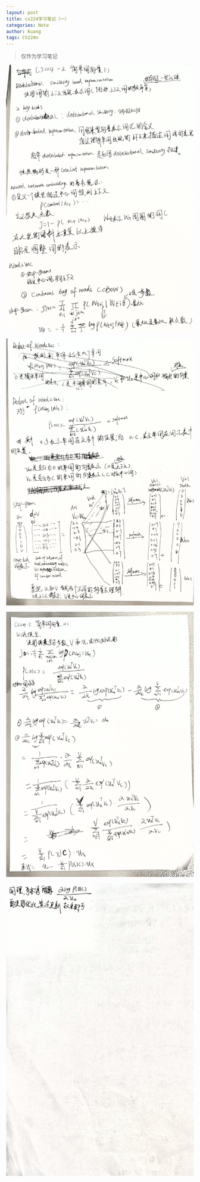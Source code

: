 ```yaml
---
layout: post
title: cs224学习笔记（一）
categories: Note
author: Kuang
tags: CS224n
---
```




> 仅作为学习笔记



![](https://raw.githubusercontent.com/CrisJk/crisjk.github.io/master/fig/cs224/chapter1/0.jpg)

![](https://raw.githubusercontent.com/CrisJk/crisjk.github.io/master/fig/cs224/chapter1/1.jpg)

![](https://raw.githubusercontent.com/CrisJk/crisjk.github.io/master/fig/cs224/chapter1/2.jpg)

![](https://raw.githubusercontent.com/CrisJk/crisjk.github.io/master/fig/cs224/chapter1/3.jpg)
